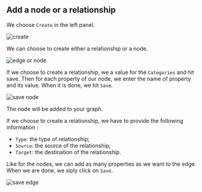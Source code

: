 ## Add a node or a relationship

We choose ```Create``` in the left panel.

![create](https://dl.dropboxusercontent.com/s/s82we6xyz3rgqtd/128.png?dl=0)

We can choose to create either a relationship or a node.

![edge or node](https://dl.dropboxusercontent.com/s/rtpov0nwet8ynxi/129.png?dl=0)

If we choose to create a relationship, we a value for the ```Categories``` and hit save. Then for each property of our node, we enter the name of property and its value. When it is done, we hit ```Save```.

![save node](https://dl.dropboxusercontent.com/s/4h2rd2h7nk5b8nq/130.png?dl=0)

The node will be added to your graph.

If we choose to create a relationship, we have to provide the following information :

* ```Type```: the type of relationship;
* ```Source```: the source of the relationship;
* ```Target```: the destination of the relationship.

Like for the nodes, we can add as many properties as we want to the edge. When we are done, we siply click on ```Save```.

![save edge](https://dl.dropboxusercontent.com/s/po0x7hglayugim1/131.png?dl=0)
